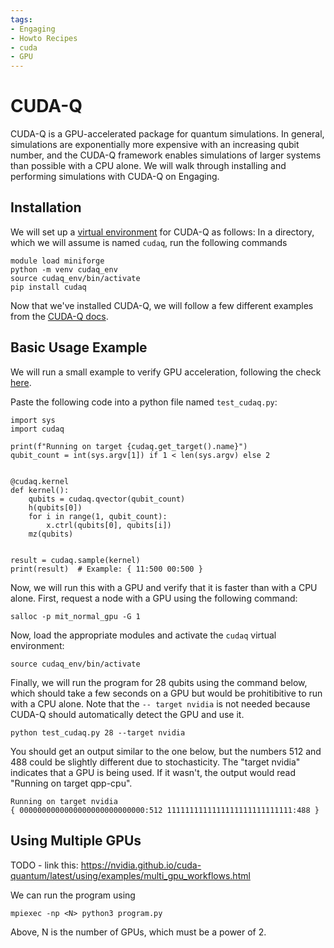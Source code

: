 ```yaml
---
tags:
- Engaging
- Howto Recipes
- cuda
- GPU
---
```


# CUDA-Q
CUDA-Q is a GPU-accelerated package for quantum simulations. In general, simulations are exponentially more expensive with an increasing qubit number, and the CUDA-Q framework enables simulations of larger systems than possible with a CPU alone. We will walk through installing and performing simulations with CUDA-Q on Engaging.

## Installation
We will set up a [virtual environment](https://orcd-docs.mit.edu/software/python/#creating-python-virtual-environments) for CUDA-Q as follows:
In a directory, which we will assume is named `cudaq`, run the following commands
```
module load miniforge
python -m venv cudaq_env
source cudaq_env/bin/activate
pip install cudaq
```
Now that we've installed CUDA-Q, we will follow a few different examples from the [CUDA-Q docs](https://nvidia.github.io/cuda-quantum/latest/index.html).

## Basic Usage Example
We will run a small example to verify GPU acceleration, following the check [here](https://nvidia.github.io/cuda-quantum/latest/using/quick_start.html).

Paste the following code into a python file named `test_cudaq.py`:
```
import sys
import cudaq

print(f"Running on target {cudaq.get_target().name}")
qubit_count = int(sys.argv[1]) if 1 < len(sys.argv) else 2


@cudaq.kernel
def kernel():
    qubits = cudaq.qvector(qubit_count)
    h(qubits[0])
    for i in range(1, qubit_count):
        x.ctrl(qubits[0], qubits[i])
    mz(qubits)


result = cudaq.sample(kernel)
print(result)  # Example: { 11:500 00:500 }
```
Now, we will run this with a GPU and verify that it is faster than with a CPU alone.
First, request a node with a GPU using the following command:
```
salloc -p mit_normal_gpu -G 1
```
Now, load the appropriate modules and activate the `cudaq` virtual environment:
```
source cudaq_env/bin/activate
```
Finally, we will run the program for 28 qubits using the command below, which should take a few seconds on a GPU but would be prohitibitive to run with a CPU alone. Note that the `-- target nvidia` is not needed because CUDA-Q should automatically detect the GPU and use it.
```
python test_cudaq.py 28 --target nvidia
```
You should get an output similar to the one below, but the numbers 512 and 488 could be slightly different due to stochasticity. The "target nvidia" indicates that a GPU is being used. If it wasn't, the output would read "Running on target qpp-cpu".

```
Running on target nvidia
{ 0000000000000000000000000000:512 1111111111111111111111111111:488 }
```

## Using Multiple GPUs
TODO - link this: https://nvidia.github.io/cuda-quantum/latest/using/examples/multi_gpu_workflows.html

We can run the program using 
```
mpiexec -np <N> python3 program.py
```
Above, N is the number of GPUs, which must be a power of 2.


